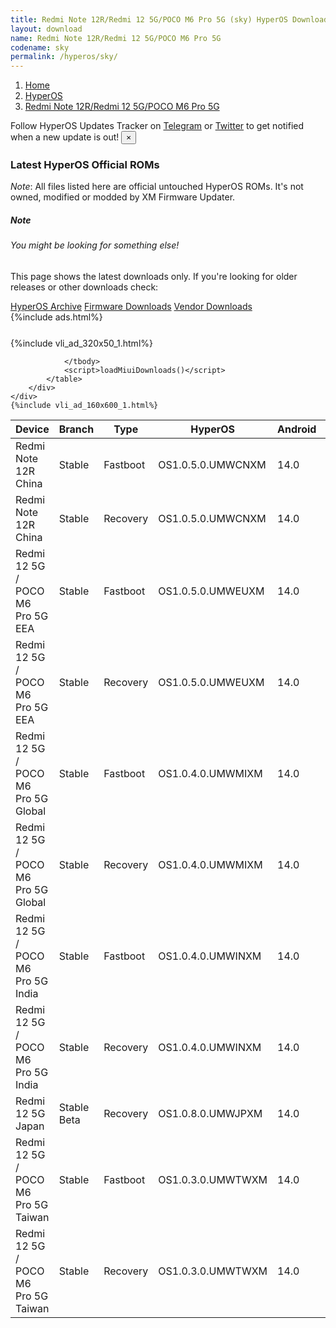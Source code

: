 ```yaml
---
title: Redmi Note 12R/Redmi 12 5G/POCO M6 Pro 5G (sky) HyperOS Downloads
layout: download
name: Redmi Note 12R/Redmi 12 5G/POCO M6 Pro 5G
codename: sky
permalink: /hyperos/sky/
---
```

<nav aria-label="breadcrumb">
    <ol class="breadcrumb">
        <li class="breadcrumb-item"><a href="/">Home</a></li>
        <li class="breadcrumb-item"><a href="/hyperos/">HyperOS</a></li>
        <li class="breadcrumb-item active" aria-current="page"><a href="/hyperos/sky/">Redmi Note 12R/Redmi 12 5G/POCO M6 Pro 5G</a></li>
    </ol>
</nav>
<div class="alert alert-primary alert-dismissible fade show" role="alert">
    Follow HyperOS Updates Tracker on <a href="https://t.me/MIUIUpdatesTracker" class="alert-link">Telegram</a>
     or <a href="https://twitter.com/MiFwUpdater" class="alert-link">Twitter</a> to get notified when a new update is out!
    <button type="button" class="close" data-dismiss="alert" aria-label="Close">
        <span aria-hidden="true">&times;</span>
    </button>
</div>

### Latest HyperOS Official ROMs
*Note*: All files listed here are official untouched HyperOS ROMs. It's not owned, modified or modded by XM Firmware Updater.
<div class="card">
  <div class="card-body">
    <h5 class="card-title">Note</h5>
    <h6 class="card-subtitle mb-2 text-muted">You might be looking for something else!</h6>
    <p class="card-text">This page shows the latest downloads only.
     If you're looking for older releases or other downloads check:</p>
    <a href="/archive/hyperos/sky/" class="card-link">HyperOS Archive</a>
    <a href="/firmware/sky/" class="card-link">Firmware Downloads</a>
    <a href="/vendor/sky/" class="card-link">Vendor Downloads</a>
  </div>
</div>
{%include ads.html%}
<div class="row justify-content-center">
    <div class="col-10">
        <div class="table-responsive-md" style="margin-top: 25px;">
            {%include vli_ad_320x50_1.html%}
            <table id="miui" class="display dt-responsive nowrap compact table table-striped table-hover table-sm">
                <thead class="thead-dark">
                    <tr>
                        <th data-ref="device">Device</th>
                        <th data-ref="branch">Branch</th>
                        <th data-ref="type">Type</th>
                        <th data-ref="miui">HyperOS</th>
                        <th data-ref="android">Android</th>
                        <th data-ref="size">Size</th>
                        <th data-ref="size">Date</th>
                        <th data-ref="link">Link</th>
                    </tr>
                </thead>
                <tbody>
                <tr><td>Redmi Note 12R China</td><td>Stable</td><td>Fastboot</td><td>OS1.0.5.0.UMWCNXM</td><td>14.0</td><td>6.1 GB</td><td>2024-01-17</td><td><a href="/hyperos/sky/stable/OS1.0.5.0.UMWCNXM/">Download</a></td></tr>
<tr><td>Redmi Note 12R China</td><td>Stable</td><td>Recovery</td><td>OS1.0.5.0.UMWCNXM</td><td>14.0</td><td>4.8 GB</td><td>2024-01-02</td><td><a href="/hyperos/sky/stable/OS1.0.5.0.UMWCNXM/">Download</a></td></tr>
<tr><td>Redmi 12 5G / POCO M6 Pro 5G EEA</td><td>Stable</td><td>Fastboot</td><td>OS1.0.5.0.UMWEUXM</td><td>14.0</td><td>6.9 GB</td><td>2024-04-19</td><td><a href="/hyperos/sky/stable/OS1.0.5.0.UMWEUXM/">Download</a></td></tr>
<tr><td>Redmi 12 5G / POCO M6 Pro 5G EEA</td><td>Stable</td><td>Recovery</td><td>OS1.0.5.0.UMWEUXM</td><td>14.0</td><td>4.5 GB</td><td>2024-04-25</td><td><a href="/hyperos/sky/stable/OS1.0.5.0.UMWEUXM/">Download</a></td></tr>
<tr><td>Redmi 12 5G / POCO M6 Pro 5G Global</td><td>Stable</td><td>Fastboot</td><td>OS1.0.4.0.UMWMIXM</td><td>14.0</td><td>7.1 GB</td><td>2024-03-12</td><td><a href="/hyperos/sky/stable/OS1.0.4.0.UMWMIXM/">Download</a></td></tr>
<tr><td>Redmi 12 5G / POCO M6 Pro 5G Global</td><td>Stable</td><td>Recovery</td><td>OS1.0.4.0.UMWMIXM</td><td>14.0</td><td>4.5 GB</td><td>2024-03-19</td><td><a href="/hyperos/sky/stable/OS1.0.4.0.UMWMIXM/">Download</a></td></tr>
<tr><td>Redmi 12 5G / POCO M6 Pro 5G India</td><td>Stable</td><td>Fastboot</td><td>OS1.0.4.0.UMWINXM</td><td>14.0</td><td>5.8 GB</td><td>2024-04-26</td><td><a href="/hyperos/sky/stable/OS1.0.4.0.UMWINXM/">Download</a></td></tr>
<tr><td>Redmi 12 5G / POCO M6 Pro 5G India</td><td>Stable</td><td>Recovery</td><td>OS1.0.4.0.UMWINXM</td><td>14.0</td><td>4.3 GB</td><td>2024-05-09</td><td><a href="/hyperos/sky/stable/OS1.0.4.0.UMWINXM/">Download</a></td></tr>
<tr><td>Redmi 12 5G Japan</td><td>Stable Beta</td><td>Recovery</td><td>OS1.0.8.0.UMWJPXM</td><td>14.0</td><td>4.4 GB</td><td>2024-03-07</td><td><a href="/hyperos/sky/stable beta/OS1.0.8.0.UMWJPXM/">Download</a></td></tr>
<tr><td>Redmi 12 5G / POCO M6 Pro 5G Taiwan</td><td>Stable</td><td>Fastboot</td><td>OS1.0.3.0.UMWTWXM</td><td>14.0</td><td>5.9 GB</td><td>2024-02-27</td><td><a href="/hyperos/sky/stable/OS1.0.3.0.UMWTWXM/">Download</a></td></tr>
<tr><td>Redmi 12 5G / POCO M6 Pro 5G Taiwan</td><td>Stable</td><td>Recovery</td><td>OS1.0.3.0.UMWTWXM</td><td>14.0</td><td>4.4 GB</td><td>2024-03-05</td><td><a href="/hyperos/sky/stable/OS1.0.3.0.UMWTWXM/">Download</a></td></tr>

                </tbody>
                <script>loadMiuiDownloads()</script>
            </table>
        </div>
    </div>
    {%include vli_ad_160x600_1.html%}
</div>
